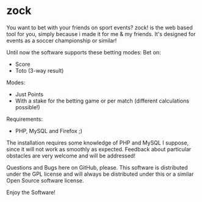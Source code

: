 zock
====


You want to bet with your friends on sport events? zock! is the web based tool for you, simply because i made it for me & my friends. It's designed for events as a soccer championship or similar!

Until now the software supports these betting modes:
Bet on:
  * Score
  * Toto (3-way result)

Modes:
  * Just Points
  * With a stake for the betting game or per match (different calculations possible!)

Requirements:
 * PHP, MySQL and Firefox ;)

The installation requires some knowledge of PHP and MySQL I suppose, since it will not work as smoothly as expected. Feedback about particular obstacles are very welcome 
and will be addressed!

Questions and Bugs here on GitHub, please. This software is distributed under the GPL license and will always be distributed under this or a similar Open Source software license.

Enjoy the Software!
